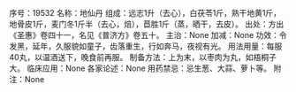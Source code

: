 序号：19532
名称：地仙丹
组成：远志1升（去心），白茯苓1斤，熟干地黄1斤，地骨皮1斤，麦门冬1斤半（去心，焙），苣胜1斤（蒸，晒干，去皮）。
出处：方出《圣惠》卷四十一，名见《普济方》卷五十。
主治：None
加减：None
功效：令发黑，延年，久服貌如童子，齿落重生，行如奔马，夜视有光。
用法用量：每服40丸，以温酒送下，晚食前再服。
制备方法：上为末，以枣肉为丸，如梧桐子大。
临床应用：None
各家论述：None
用药禁忌：忌生葱、大蒜、萝卜等。
附注：None
